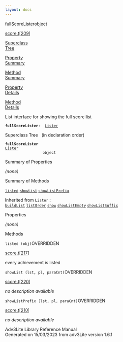 ```yaml
---
layout: docs
---
```

<span class="title">fullScoreLister</span><span class="type">object</span>

[score.t](../file/score.t.html)\[[209](../source/score.t.html#209)\]

[Superclass  
Tree](#_SuperClassTree_)

[Property  
Summary](#_PropSummary_)

[Method  
Summary](#_MethodSummary_)

[Property  
Details](#_Properties_)

[Method  
Details](#_Methods_)



List interface for showing the full score list

**`fullScoreLister`**` :   `[`Lister`](../object/Lister.html)



<span id="_SuperClassTree_"></span>



<span class="hdln">Superclass Tree</span>   (in declaration order)



**`fullScoreLister`**  
[`Lister`](../object/Lister.html)  
`                 object`  
<span id="_PropSummary_"></span>



<span class="hdln">Summary of Properties</span>  







*(none)* <span id="_MethodSummary_"></span>



<span class="hdln">Summary of Methods</span>  



[`listed`](#listed) [`showList`](#showList) [`showListPrefix`](#showListPrefix)

Inherited from `Lister` :  
[`buildList`](../object/Lister.html#buildList) [`listOrder`](../object/Lister.html#listOrder) [`show`](../object/Lister.html#show) [`showListEmpty`](../object/Lister.html#showListEmpty) [`showListSuffix`](../object/Lister.html#showListSuffix)

<span id="_Properties_"></span>



<span class="hdln">Properties</span>  



*(none)* <span id="_Methods_"></span>



<span class="hdln">Methods</span>  



<span id="listed"></span>

`listed (obj)`<span class="rem">OVERRIDDEN</span>

[score.t](../file/score.t.html)\[[217](../source/score.t.html#217)\]



every achievement is listed



<span id="showList"></span>

`showList (lst, pl, paraCnt)`<span class="rem">OVERRIDDEN</span>

[score.t](../file/score.t.html)\[[220](../source/score.t.html#220)\]



*no description available*



<span id="showListPrefix"></span>

`showListPrefix (lst, pl, paraCnt)`<span class="rem">OVERRIDDEN</span>

[score.t](../file/score.t.html)\[[210](../source/score.t.html#210)\]



*no description available*





Adv3Lite Library Reference Manual  
Generated on 15/03/2023 from adv3Lite version 1.6.1


